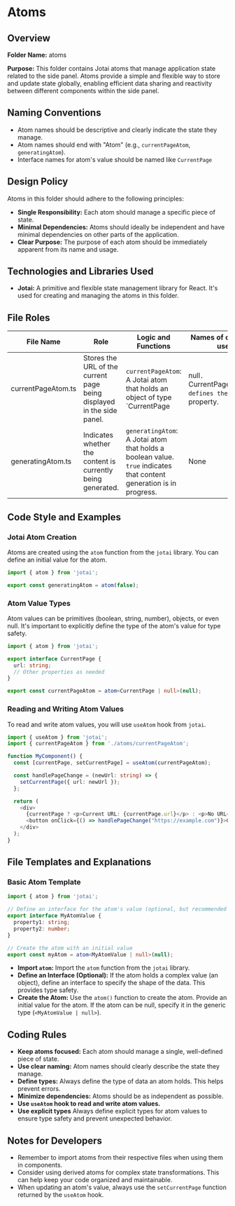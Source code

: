 # Atoms

## Overview

**Folder Name:** atoms

**Purpose:** This folder contains Jotai atoms that manage application state related to the side panel. Atoms provide a simple and flexible way to store and update state globally, enabling efficient data sharing and reactivity between different components within the side panel.

## Naming Conventions

*   Atom names should be descriptive and clearly indicate the state they manage.
*   Atom names should end with "Atom" (e.g., `currentPageAtom`, `generatingAtom`).
*   Interface names for atom's value should be named like `CurrentPage`

## Design Policy

Atoms in this folder should adhere to the following principles:

*   **Single Responsibility:** Each atom should manage a specific piece of state.
*   **Minimal Dependencies:** Atoms should ideally be independent and have minimal dependencies on other parts of the application.
*   **Clear Purpose:** The purpose of each atom should be immediately apparent from its name and usage.

## Technologies and Libraries Used

*   **Jotai:** A primitive and flexible state management library for React. It's used for creating and managing the atoms in this folder.

## File Roles

| File Name         | Role                                                     | Logic and Functions                                                                                                  | Names of other files used |
| ----------------- | -------------------------------------------------------- | -------------------------------------------------------------------------------------------------------------------- | ----------------------- |
| currentPageAtom.ts | Stores the URL of the current page being displayed in the side panel. | `currentPageAtom`: A Jotai atom that holds an object of type `CurrentPage | null`. `CurrentPage` interface defines the `url` property. | None                    |
| generatingAtom.ts | Indicates whether the content is currently being generated.             | `generatingAtom`: A Jotai atom that holds a boolean value.  `true` indicates that content generation is in progress. | None                    |

## Code Style and Examples

### Jotai Atom Creation

Atoms are created using the `atom` function from the `jotai` library. You can define an initial value for the atom.

```typescript
import { atom } from 'jotai';

export const generatingAtom = atom(false);
```

### Atom Value Types

Atom values can be primitives (boolean, string, number), objects, or even null.  It's important to explicitly define the type of the atom's value for type safety.

```typescript
import { atom } from 'jotai';

export interface CurrentPage {
  url: string;
  // Other properties as needed
}

export const currentPageAtom = atom<CurrentPage | null>(null);
```

### Reading and Writing Atom Values

To read and write atom values, you will use `useAtom` hook from `jotai`.

```typescript
import { useAtom } from 'jotai';
import { currentPageAtom } from './atoms/currentPageAtom';

function MyComponent() {
  const [currentPage, setCurrentPage] = useAtom(currentPageAtom);

  const handlePageChange = (newUrl: string) => {
    setCurrentPage({ url: newUrl });
  };

  return (
    <div>
      {currentPage ? <p>Current URL: {currentPage.url}</p> : <p>No URL</p>}
      <button onClick={() => handlePageChange("https://example.com")}>Go to Example</button>
    </div>
  );
}

```

## File Templates and Explanations

### Basic Atom Template

```typescript
import { atom } from 'jotai';

// Define an interface for the atom's value (optional, but recommended for complex values)
export interface MyAtomValue {
  property1: string;
  property2: number;
}

// Create the atom with an initial value
export const myAtom = atom<MyAtomValue | null>(null);
```

*   **Import `atom`:** Import the `atom` function from the `jotai` library.
*   **Define an Interface (Optional):** If the atom holds a complex value (an object), define an interface to specify the shape of the data. This provides type safety.
*   **Create the Atom:** Use the `atom()` function to create the atom.  Provide an initial value for the atom.  If the atom can be null, specify it in the generic type (`<MyAtomValue | null>`).

## Coding Rules

*   **Keep atoms focused:** Each atom should manage a single, well-defined piece of state.
*   **Use clear naming:**  Atom names should clearly describe the state they manage.
*   **Define types:** Always define the type of data an atom holds. This helps prevent errors.
*   **Minimize dependencies:** Atoms should be as independent as possible.
*   **Use `useAtom` hook to read and write atom values.**
*   **Use explicit types** Always define explicit types for atom values to ensure type safety and prevent unexpected behavior.

## Notes for Developers

*   Remember to import atoms from their respective files when using them in components.
*   Consider using derived atoms for complex state transformations. This can help keep your code organized and maintainable.
*   When updating an atom's value, always use the `setCurrentPage` function returned by the `useAtom` hook.
